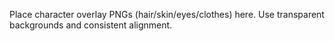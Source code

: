 Place character overlay PNGs (hair/skin/eyes/clothes) here. Use transparent backgrounds and consistent alignment.